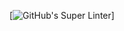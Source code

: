 [![GitHub's Super Linter](https://github.com/<OWNER>/<REPOSITORY>/workflows/GitHub's%20Super%20Linter/badge.svg)]
